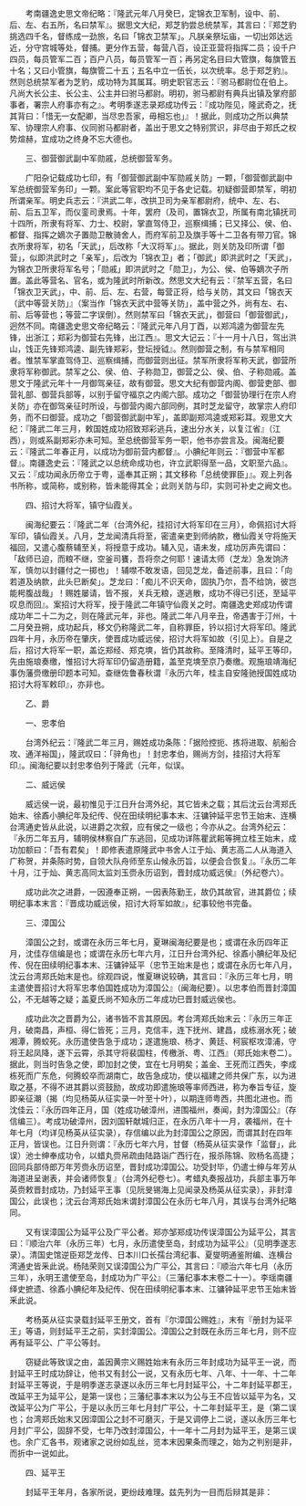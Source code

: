 <!-- { "loadSidebar": true } -->
　　考南疆逸史思文帝纪略：『隆武元年八月癸巳，定锦衣卫军制，设中、前、后、左、右五所，名曰禁军』。据思文大纪，郑芝豹尝总统禁军，其言曰：『郑芝豹挑选四千名，督练成一劲旅，名曰「锦衣卫禁军」。凡朕亲祭坛庙，一切出郊达远近，分守宫城等处，督捕。更分作五营，每营八百，设正亚营将指挥二员；设千户四员，每员管军二百；百户八员，每员管军一百；再另定名目曰大管旗，每旗管五十名；又曰小管旗，每旗管二十五；五名中立一伍长，以次统率。总于郑芝豹』。然则总统禁军者为芝豹，成功特为其属耳。明史职官志云：『驸马都尉位在伯上。凡尚大长公主、长公主、公主并曰驸马都尉。明初，驸马都尉有典兵出镇及掌府部事者，署宗人府事亦有之』。考明季遂志录郑成功传云：『成功陛见，隆武奇之，抚其背曰：「惜无一女配卿，当尽忠吾家，毋相忘也」』！据此，则成功之所以典禁军、协理宗人府事、仪同驸马都尉者，盖出于思文之特别赏识，非尽由于郑氏之权势煊赫，宜成功之终身不忘大德也。

　　三、御营御武副中军勋戚，总统御营军务。

　　广阳杂记载成功七印，有「御营御武副中军勋戚关防」一颗，「御营御武副中军总统御营军务印」一颗。案此等官职均不见于各史记载。初疑御营即禁军，明初所谓亲军。明史兵志云：『洪武二年，改拱卫司为亲军都尉府，统中、左、右、前、后五卫军，而仪銮司隶焉。十年，罢府（及司，置锦衣卫，所属有南北镇抚司十四所，所隶有将军、力士、校尉，掌直驾侍卫，巡察缉捕；已又择公、侯、伯、都督、指挥之嫡次子置勋卫散骑舍人，而府军前卫及旗手等十二卫各有带刀官。锦衣所隶将军，初名「天武」，后改称「大汉将军」』。据此，则关防及印所谓「御营」，似即洪武时之「亲军」，后改为「锦衣卫」者；「御武」即洪武时之「天武」，为锦衣卫所隶将军名号；「勋戚」即洪武时之「勋卫」，为公、侯、伯等嫡次子所置。盖此等营名、官名，或为隆武时所新改。然思文大纪有云：『禁军五营，名曰「锦衣卫天武」，中、前、后、左、右营，每营正将，给与关防，其文曰「锦衣天（武中等营关防」』（案当作「锦衣天武中营等关防」，盖中营之外，尚有左、右、前、后等营也；等营二字误倒）。然则禁军曰「锦衣天武」，御营曰「御营御武」，迥然不同。南疆逸史思文帝纪略云：『隆武元年八月丁酉，以郑鸿逵为御营左先锋，出浙江；郑彩为御营右先锋，出江西』。思文大记云：『十一月十八日，驾出洪山，饯正先锋郑鸿逵、副先锋郑彩，登坛授钺』。然则御营之制，有与禁军相同者。惟禁军掌直驾侍卫、巡察缉捕，而御营则出征。禁军所隶将军称天武，御营所隶将军称御武。禁军之公、侯、伯、子称勋卫，御营之公、侯、伯、子称勋戚。盖思文于隆武元年十一月御驾亲征，故有御营。思文大纪有御营内阁、御营吏部、御营礼部、御营兵部等，以别于留守福京之内阁六部。成功之「御营协理行在宗人府关防」亦在御驾亲征时所设，与御营内阁六部同例，其时芝龙留守，故掌宗人府印务，而不曰御营。成功之「御营御武副中军」，盖即副郑鸿逵或郑彩耳。观思文大纪：『隆武二年三月，敕国姓成功招致郑彩逃兵，速出分水关，以复江省』（江西），则或系副郑彩亦未可知。至总统御营军务一职，他书亦尝言及。闽海纪要云：『隆武二年春正月，以成功为御前营内都督』。小腆纪年则云：『御营中军都督』。南疆逸史云：『隆武之以总统命成功也，许立武职得至一品，文职至六品』。又云：『成功闻永历帝立于粤，遥奉其正朔；其文移称「总统使罪臣」』。观上列各书所称，或简称，或别称，皆未能得其全；此则关防与印，实则可补史之阙文也。

　　四、招讨大将军，镇守仙霞关。

　　闽海纪要云：『隆武二年（台湾外纪，挂招讨大将军印在三月），命佩招讨大将军印，镇仙霞关。八月，芝龙闻清兵将至，密遣亲吏到师纳款，檄仙霞关守将施天福回，又遣心腹蔡辅至关，将授意于成功。辅入见，语未发，成功厉声先谓曰：「敌师已迫，而粮不继，空釜司饔，吾将奈之何耶！速请太师（芝龙）急发饷济军，慎勿以封疆付之一掷也」！辅噤不敢发语，回见芝龙，备述前事，且曰：「向若道及纳款，此头巳断矣」。芝龙曰：「痴儿不识天命，固执乃尔，吾不给饷，彼岂能枵腹战哉」！赐姓屡请，皆不报，关兵无粮，遂逃散，成功不得已引还，至延平叹息而回』。案招讨大将军，授于隆武二年镇守仙霞关之时。南疆逸史郑成功传谓成功年二十二为之，则在隆武元年，非也。隆武二年八月辛丑，帝遇害于汀州，十二月癸丑朔，成功起兵，移文仍称隆武二年，自称罪臣，钤以招讨大将军印。隆武四年十月，永历帝在肇庆，使晋成功威远侯，招讨大将军如故（引见上）。自是之后，招讨大将军一职，盖讫郑经、郑克塽，皆仍其故称。至降清时，延平王等印，先由施琅奏缴，惟招讨大将军印仍留造册籍，盖至克塽至京乃奏缴。观施琅靖海纪事伪藩赍缴册印题本可知。查继佐鲁春秋谓『永历六年，桂主自安隆驰授国姓成功招讨大将军敕印』，亦非也。

　　乙、爵

　　一、忠孝伯

　　台湾外纪云：『隆武二年三月，赐姓成功条陈：「据险控扼、拣将进取、航船合攻、通洋裕国」，隆武叹曰：「骍角也」！封忠孝伯，赐尚方剑，挂招讨大将军印』。闽海纪要以封忠孝伯列于隆武（元年，似误。

　　二、威远侯

　　威远侯一说，最初惟见于江日升台湾外纪，其它皆未之载；其后沈云台湾郑氏始末、徐鼒小腆纪年及纪传、倪在田续明纪事本末、汪镛钟延平忠节王始末、连横台湾通史皆从此说，以进爵之次叙，应有侯之一级也；今亦从之。台湾外纪云：『永历二年五月，辅明侯林察自广东逃回，见成功详陈瞿武耜等拥立桂王始末，成功加额曰：「吾有君矣」！即修表遣原隆武中书舍人江于灿、黄志高二人从海道入广称贺，并条陈时势，自领大队舟师至东山候永历旨，以便会合恢复』。『永历二年十月，江于灿、黄志高同太监刘玉赍永历诏到，晋封成功威远侯』（外纪卷六）。

　　成功此次之进爵，一因遵奉正朔，一因表陈勤王，故仍其故官，进其爵位；续明纪事本末言：『晋成功威远侯，招讨大将军如故』，纪事较他书完备。

　　三、漳国公

　　漳国公之封，或谓在永历三年七月，夏琳闽海纪要是也；或谓在永历四年正月，沈佳存信编是也；或谓在永历七年六月，江日升台湾外纪、徐鼒小腆纪年及纪传、倪在田续明纪事本末、汪镛钟延平（忠节王始末是也；或谓在永历七年八月，沈云台湾郑氏始末是也。综观四说，惟夏琳说较确，其言曰：『永历三年七月，明主遣使晋招讨大将军忠孝伯国姓成功为漳国公』（闽海纪要）。以忠孝伯而晋封漳国公，不无越等之疑；盖夏氏尚不知永历二年成功巳晋封威远侯也。

　　成功此次之晋爵为公，诸书皆不言其原因。考台湾郑氏始末云：『永历三年正月，破南昌，声桓、得仁皆死；三月，克信丰，连下抚州、建昌，成栋溺水死；破湘潭，腾蛟死。永历遣使告急于成功；遂遣施琅、杨才、黄廷、柯宸枢攻漳浦，守将王起凤降，遂下云霄，杀其守将裴国柱，传檄浙、粤、江西』（郑氏始末卷二）。据此，则当时告急之使，即加封之使，宜在七月明矣；盖金、王死而江西失，李成栋死而广东危，何腾蛟卒而湖南亡，故告急成功，使以福建之师共保广东，以为进取之基，不得不进其爵以资鼓励，故成功即遣施琅等率师西进，称为奉旨专征，旋即亲征潮（揭（均见杨英从征实录一叶至十叶），以期连师粤西，共图北进也。而沈佳云：『永历四年正月，国（姓成功破漳州，进围福州，奏闻，封为漳国公』（存信编三）。考成功破漳州，因刘国轩献城归正，在永历八年十一月，袭福州，在十年七月（均详见杨英从征实录），存信编以此为封漳国公之原因，而谓其封在四年正月，皆误也。江日升则谓：『永历七年六月，甘督（杨英从征实录作「监督」，此误）池士绅奉成功令，以蜡丸赍帛疏由陆路诣广西行在，报杀陈锦、败杨名高捷；回同兵部侍郎万年芳赍永历诏至，晋封成功漳国公。功受封毕，仍遣士绅与年芳从海道进呈谢表，并会诸师恢复』（台湾外纪卷七）。考蜡丸奏报战功，兵部主事万年英赍敕晋封成功，乃封延平王事（见阮旻锡海上见闻录及杨英从征实录），非封漳国公，此误也；沈云台湾郑氏始末谓封漳国公在永历七年八月，其误与台湾外纪略同。

　　又有误漳国公为延平公及广平公者。郑亦邹郑成功传误漳国公为延平公，其言曰：『顺治六年（永历三年）七月，永历遣使至岛，封成功为延平公』（见明季遂志录）。清国史馆逆臣郑芝龙传、日本川口长孺台湾纪事、夏燮明通鉴附编、连横台湾通史皆釆此说。杨陆荣则又误漳国公为广平公，其言曰：『顺治六年七月（永历三年），永明王遣使至岛，封成功为广平公』（三藩纪事本末卷二十一）。李瑶南疆绎史摭遗、徐鼒小腆纪年及纪传、倪在田续明纪事本末、江镛钟延平忠节王始末皆釆此说。

　　考杨英从征实录载封延平王册文，首有『尔漳国公赐姓』，末有『册封为延平王」等语，则封延平王之前，实封漳国公。漳国公之封既在永历三年七月，则不应再有延平公、广平公等封。

　　窃疑此等致误之由，盖因黄宗义赐姓始末有永历三年封成功为延平王一说，而封延平王时成功辞让，他书又有封公一说，又有永历七年、八年、十一年、十二年封延平王等说，于是明季遂志录遂以永历三年七月封延平公，十二年封延平郡王，改延平王为延平公，是第一误也；三藩纪事本末以为公与王不应皆以延平为名，又改延平公为广平公，于是以永历三年七月封广平公，十二年封延平王，是（第二误也；台湾郑氏始末又因漳国公之封不可磨灭，于是又调停上二说，遂以永历三年七月封广平公，固辞不受，七年乃改封漳国公，十一年十二月封为延平王，是第三误也。余广汇各书，观诸家之说纷如乱丝，览本末因果条而理之，始为之判别是非，而折中一说如此。

　　四、延平王

　　封延平王年月，各家所说，更纷歧难理。兹先列为一目而后辩其是非：

